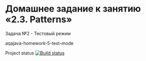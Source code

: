 # Домашнее задание к занятию «2.3. Patterns»
Задача №2 - Тестовый режим

aqajava-homework-5-test-mode

Project status [![Build status](https://ci.appveyor.com/api/projects/status/8qhqauvsq20ah837?svg=true)](https://ci.appveyor.com/project/Kingwood15/aqajava-homework-5-test-mode)
